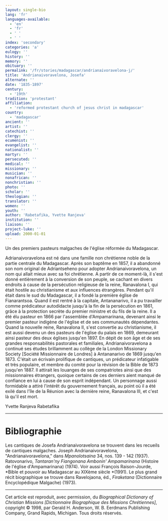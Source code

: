 ```yaml
---
layout: single-bio
lang: 'fr'
languages-available:
  - 'en'
  - 'fr'
  - ' '
  - ' '
index: 'secondary'
categories: 'a'
eulogy: ''
history: ''
memory: ''
obituary: ''
permalink: '/fr/stories/madagascar/andrianaivoravelona-j/'
title: 'Andrianaivoravelona, Josefa'
alternate: ''
date: '1835-1897'
century:
  - '19th'
tradition: 'protestant'
affiliation:
  - 'reformed protestant church of jesus christ in madagascar'
country:
  - 'madagascar'
ancient: ''
artist: ''
catechist: ''
clergy: ''
ecumenist: ''
evangelist: ''
nationalist: ''
martyr: ''
persecuted: ''
medical: ''
missionary: ''
musician: ''
nonafrican: ''
nonchristian: ''
photo: ''
scholar: ''
theologian: ''
translator: ''
women: ''
youth: ''
author: 'Rabetafika, Yvette Ranjeva'
institution: ''
liaison: ''
project-luke: ''
upload: 2000-01-01
---
```



Un des premiers pasteurs malgaches de l'église réformée du Madagascar.

Adrianaivoravelona est né dans une famille non chrétienne noble de la partie centrale du Madagascar. Après son baptême en 1857, il a abandonné son nom original de Adriantseheno pour adopter Andrianaivoravelona, un nom qui allait mieux avec sa foi chrétienne. A partir de ce moment-là, il s'est donné entièrement à la conversion de son peuple, se cachant en divers endroits à cause de la persécution religieuse de la reine, Ranavalona I, qui était hostile au christianisme et aux influences étrangères. Pendant qu'il était dans le sud du Madagascar, il a fondé la première église de Fianarantsoa. Quand il est rentré à la capitale, Antananarivo, il a pu travailler comme prédicateur autodidacte jusqu'à la fin de la persécution en 1861, grâce à la protection secrète du premier ministre et du fils de la reine. Il a été élu pasteur en 1866 par l'assemblée d'Ampamarinana, devenant ainsi le premier pasteur indigène de l'église et de ses communautés dépendantes. Quand la nouvelle reine, Ranavalona II, s'est convertie au christianisme, il est aussi devenu un des pasteurs de l'église du palais en 1869, demeurant ainsi pasteur des deux églises jusqu'en 1897. En dépit de son âge et de ses grandes responsabilités pastorales et familiales, Andrianaivoravelona a continué ses études brillamment au collège de la London Missionary Society [Société Missionnaire de Londres] à Antananarivo de 1869 jusqu'en 1873. C'était un écrivain prolifique de cantiques, un prédicateur infatigable et très populaire, et membre du comité pour la révision de la Bible de 1873 jusqu'en 1887. Il attirait les louanges de ses compatriotes ainsi que des missionnaires étrangers, quoique certains de ces derniers aient manqué de confiance en lui à cause de son esprit indépendant. Un personnage aussi formidable a attiré l'intérêt du gouvernement français, au point où il a été exilé dans l'île de la Réunion avec la dernière reine, Ranavalona III, et c'est là qu'il est mort.

Yvette Ranjeva Rabetafika

---

# Bibliographie

Les cantiques de Josefa Andrianaivoravelona se trouvent dans les recueils de cantiques malgaches. Joseph Andrianaivoravelona, "Andrianaivoravelona," dans *Mpanolotsaina* 34, nos. 139 - 142 (1937). Ratovonarivo, *Tantaran'ny Fiangonana Ambonin' Ampamarinana* (Histoire de l'église d'Ampamarinana) (1974). Voir aussi François Raison-Jourde, *Bible et pouvoir au Madagascar au XIXème siècle *(1991). Le plus grand récit biographique se trouve dans Ravelojaona, éd., *Firaketana* (Dictionnaire Encyclopédique Malgache) (1973).

---

Cet article est reproduit, avec permission, du  *Biographical Dictionary of Christian Missions [Dictionnaire Biographique des Missions Chrétiennes]*, copyright © 1998, par Gerald H. Anderson, W. B. Eerdmans Publishing Company, Grand Rapids, Michigan. Tous droits réservés.